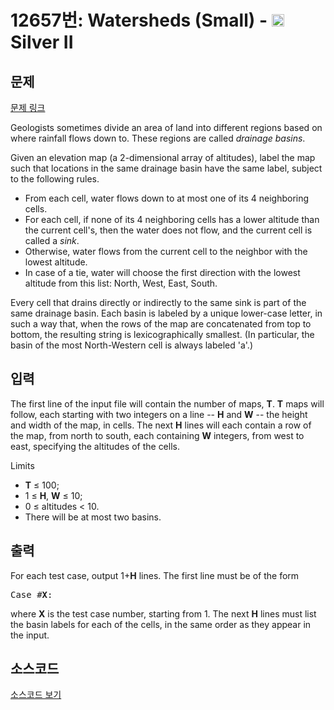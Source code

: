 # 12657번: Watersheds (Small) - <img src="https://static.solved.ac/tier_small/9.svg" style="height:20px" /> Silver II

<!-- performance -->

<!-- 문제 제출 후 깃허브에 푸시를 했을 때 제출한 코드의 성능이 입력될 공간입니다.-->

<!-- end -->

## 문제

[문제 링크](https://boj.kr/12657)


<p>Geologists sometimes divide an area of land into different regions based on where rainfall flows down to. These regions are called&nbsp;<em>drainage basins</em>.</p>

<p>Given an elevation map (a 2-dimensional array of altitudes), label the map such that locations in the same drainage basin have the same label, subject to the following rules.</p>

<ul>
<li>From each cell, water flows down to at most one of its 4 neighboring cells.</li>
<li>For each cell, if none of its 4 neighboring cells has a lower altitude than the current cell's, then the water does not flow, and the current cell is called a&nbsp;<em>sink</em>.</li>
<li>Otherwise, water flows from the current cell to the neighbor with the lowest altitude.</li>
<li>In case of a tie, water will choose the first direction with the lowest altitude from this list: North, West, East, South.</li>
</ul>

<p>Every cell that drains directly or indirectly to the same sink is part of the same drainage basin. Each basin is labeled by a unique lower-case letter, in such a way that, when the rows of the map are concatenated from top to bottom, the resulting string is lexicographically smallest. (In particular, the basin of the most North-Western cell is always labeled 'a'.)</p>



## 입력


<p>The first line of the input file will contain the number of maps,&nbsp;<strong>T</strong>.&nbsp;<strong>T</strong>&nbsp;maps will follow, each starting with two integers on a line --&nbsp;<strong>H</strong>&nbsp;and&nbsp;<strong>W</strong>&nbsp;-- the height and width of the map, in cells. The next&nbsp;<strong>H</strong>&nbsp;lines will each contain a row of the map, from north to south, each containing&nbsp;<strong>W</strong>&nbsp;integers, from west to east, specifying the altitudes of the cells.</p>

<p>Limits</p>

<ul>
<li><strong>T</strong>&nbsp;≤ 100;</li>
<li>1 ≤&nbsp;<strong>H</strong>,&nbsp;<strong>W</strong>&nbsp;≤ 10;</li>
<li>0 ≤ altitudes &lt; 10.</li>
<li>There will be at most two basins.</li>
</ul>



## 출력


<p>For each test case, output 1+<strong>H</strong>&nbsp;lines. The first line must be of the form</p>

<pre>Case #<strong>X</strong>:</pre>

<p>where&nbsp;<strong>X</strong>&nbsp;is the test case number, starting from 1. The next&nbsp;<strong>H</strong>&nbsp;lines must list the basin labels for each of the cells, in the same order as they appear in the input.</p>



## 소스코드

[소스코드 보기](Watersheds%20(Small).cpp)